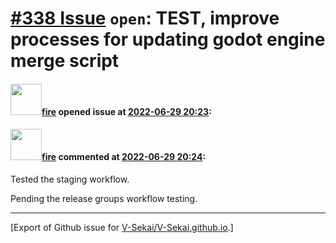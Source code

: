 # [\#338 Issue](https://github.com/V-Sekai/V-Sekai.github.io/issues/338) `open`: TEST, improve processes for updating godot engine merge script

#### <img src="https://avatars.githubusercontent.com/u/32321?u=c2e06a3d2b49a467aa907e54aa259516440267cc&v=4" width="50">[fire](https://github.com/fire) opened issue at [2022-06-29 20:23](https://github.com/V-Sekai/V-Sekai.github.io/issues/338):



#### <img src="https://avatars.githubusercontent.com/u/32321?u=c2e06a3d2b49a467aa907e54aa259516440267cc&v=4" width="50">[fire](https://github.com/fire) commented at [2022-06-29 20:24](https://github.com/V-Sekai/V-Sekai.github.io/issues/338#issuecomment-1170458725):

Tested the staging workflow.

Pending the release groups workflow testing.


-------------------------------------------------------------------------------



[Export of Github issue for [V-Sekai/V-Sekai.github.io](https://github.com/V-Sekai/V-Sekai.github.io).]

